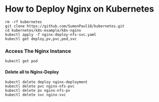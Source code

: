 # How to Deploy Nginx on Kubernetes

~~~
rm -rf kubernetes
git clone https://github.com/SumonPaul18/kubernetes.git
cd kubernetes/k8s-example/k8s-nginx
kubectl apply -f nginx-deploy-nfs-svc.yaml
kubectl get deploy,pv,pvc,pod,svc
~~~

### Access The Nginx Instance
~~~
kubectl get pod
~~~
#### Delete all to Nginx-Deploy
~~~
kubectl delete deploy nginx-deployment 
kubectl delete pvc nginx-nfs-pvc
kubectl delete pv nginx-nfs-pv
kubectl delete svc nginx-svc
~~~
#
